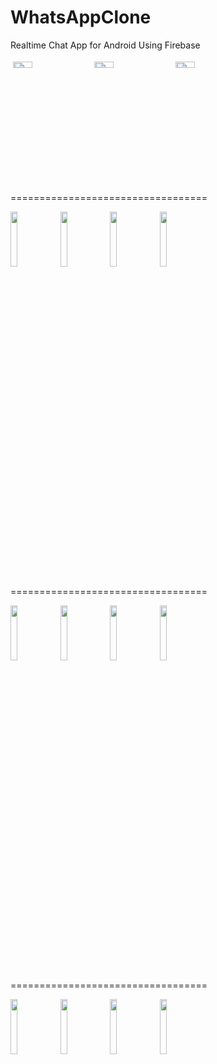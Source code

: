 WhatsAppClone
==================================

Realtime Chat App for Android Using Firebase


  <img src="https://user-images.githubusercontent.com/83459053/153644510-e554e4bb-40c2-4852-a666-60ed609a267f.jpg" width=0 height=0>    <img src="https://user-images.githubusercontent.com/83459053/153645115-d0bb18f8-dfc4-41b8-a8c7-ea9f8a2bdefc.jpg" width=25% height=5%>    <img src="https://user-images.githubusercontent.com/83459053/153645180-1981f1c4-0166-41d8-af63-e93fb5743bd7.jpg" width=25% height=5%>    <img src="https://user-images.githubusercontent.com/83459053/153645321-d1400116-c2ce-4203-9344-b710f52ea678.jpg" width=25% height=5%>
  
==================================

<img src="https://user-images.githubusercontent.com/83459053/153645344-ff8f75c5-229b-4e8c-94ad-5853f3992d7d.jpg" width=15% height=15%>    <img src="https://user-images.githubusercontent.com/83459053/153645356-3de16aa2-3420-46bf-8bb6-00575b6f5c6b.jpg" width=15% height=15%>    <img src="https://user-images.githubusercontent.com/83459053/153645377-45eb2995-0f4b-48f8-a4d0-eddc6018a53f.jpg" width=15% height=15%>    <img src="https://user-images.githubusercontent.com/83459053/153645408-f3c6dd32-31ec-4728-aa6a-468456a17072.jpg" width=15% height=15%>

==================================

<img src="https://user-images.githubusercontent.com/83459053/153645438-f5d12766-2658-43b6-a73c-c38a08c0b722.jpg" width=15% height=15%>    <img src="https://user-images.githubusercontent.com/83459053/153645465-a5540d73-8d97-4e0a-8d60-b2717ccbb3b6.jpg" width=15% height=15%>    <img src="https://user-images.githubusercontent.com/83459053/153645497-4949ff23-7f22-42c5-87c0-a5a211bc44f7.jpg" width=15% height=15%>    <img src="https://user-images.githubusercontent.com/83459053/153645529-fe451196-5762-4fbe-8f76-349dd5fba479.jpg" width=15% height=15%>

==================================

<img src="https://user-images.githubusercontent.com/83459053/153645553-951538e5-830b-4626-bd3b-123d60cd6a0c.jpg" width=15% height=15%>    <img src="https://user-images.githubusercontent.com/83459053/153645611-aedaa0ee-ddbc-4e29-9433-97235b39032c.jpg" width=15% height=15%>    <img src="https://user-images.githubusercontent.com/83459053/153645640-148ca6b2-a0e4-4bc8-b379-c119bb083830.jpg" width=15% height=15%>    <img src="https://user-images.githubusercontent.com/83459053/153645659-deac1f95-69ef-4415-b1fc-51e6c9f27de6.jpg" width=15% height=15%>



